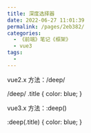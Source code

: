 ```yaml
---
title: 深度选择器
date: 2022-06-27 11:01:39
permalink: /pages/2eb382/
categories:
  - 《前端》笔记《框架》
  - vue3
tags:
  - 
---
```

vue2.x 方法：/deep/

  /deep/ .title {
    color: blue;
  }

vue3.x 方法：:deep()

  :deep(.title) {
    color: blue;
  }